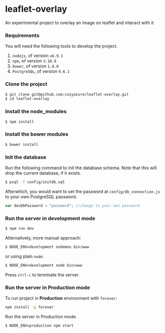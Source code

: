 # leaflet-overlay
An experimental project to overlay an image on leaflet and interact with it


### Requirements
You will need the following tools to develop the project.

1. `nodejs`, of version `v6.9.1` 
2. `npm`, of version `3.10.8`
3. `bower`, of version  `1.8.0`
4. `PostgreSQL`, of version `9.6.1`

### Clone the project
```bash
$ git clone git@github.com:cozyazure/leaflet-overlay.git
$ cd leaflet-overlay
```
### Install the node_modules
```bash
$ npm install
```
### Install the bower modules
```bash
$ bower install
```

### Init the database
Run the following command to init the database schema. Note that this will drop the current database, if it exists.

```bash
$ psql -f config/initdb.sql
```
Afterwhich, you would want to set the password at `config/db_connection.js` to your own PostgreSQL password.

```js
var devDbPassword = "password"; //change to your own password
```

### Run the server in development mode
```bash
$ npm run dev
```

Alternatively, more manual approach:

```bash
$ NODE_ENV=development nodemon bin/www
```

or using plain `node`:

```bash
$ NODE_ENV=development node bin/www
```


Press `ctrl-c` to terminate the server.


### Run the server in Production mode

To run project in **Production** environment with `forever`:

```bash
npm install -g forever
```

Run the server in Production mode.

```bash
$ NODE_ENV=production npm start
```


